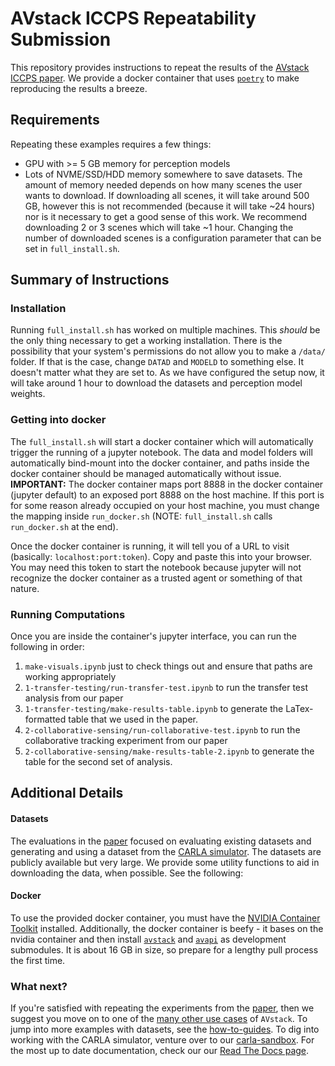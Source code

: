 # AVstack ICCPS Repeatability Submission

This repository provides instructions to repeat the results of the [AVstack ICCPS paper][paper]. We provide a docker container that uses [`poetry`][poetry] to make reproducing the results a breeze.

## Requirements

Repeating these examples requires a few things:

- GPU with >= 5 GB memory for perception models
- Lots of NVME/SSD/HDD memory somewhere to save datasets. The amount of memory needed depends on how many scenes the user wants to download. If downloading all scenes, it will take around 500 GB, however this is not recommended (because it will take ~24 hours) nor is it necessary to get a good sense of this work. We recommend downloading 2 or 3 scenes which will take ~1 hour. Changing the number of downloaded scenes is a configuration parameter that can be set in `full_install.sh`.

## Summary of Instructions


### Installation

Running `full_install.sh` has worked on multiple machines. This *should* be the only thing necessary to get a working installation. There is the possibility that your system's permissions do not allow you to make a `/data/` folder. If that is the case, change `DATAD` and `MODELD` to something else. It doesn't matter what they are set to. As we have configured the setup now, it will take around 1 hour to download the datasets and perception model weights.

### Getting into docker

The `full_install.sh` will start a docker container which will automatically trigger the running of a jupyter notebook. The data and model folders will automatically bind-mount into the docker container, and paths inside the docker container should be managed automatically without issue. **IMPORTANT:** The docker container maps port 8888 in the docker container (jupyter default) to an exposed port 8888 on the host machine. If this port is for some reason already occupied on your host machine, you must change the mapping inside `run_docker.sh` (NOTE: `full_install.sh` calls `run_docker.sh` at the end).

Once the docker container is running, it will tell you of a URL to visit (basically: `localhost:port:token`). Copy and paste this into your browser. You may need this token to start the notebook because jupyter will not recognize the docker container as a trusted agent or something of that nature.

### Running Computations

Once you are inside the container's jupyter interface, you can run the following in order:
1. `make-visuals.ipynb` just to check things out and ensure that paths are working appropriately
1. `1-transfer-testing/run-transfer-test.ipynb` to run the transfer test analysis from our paper
1. `1-transfer-testing/make-results-table.ipynb` to generate the LaTex-formatted table that we used in the paper.
1. `2-collaborative-sensing/run-collaborative-test.ipynb` to run the collaborative tracking experiment from our paper
1. `2-collaborative-sensing/make-results-table-2.ipynb` to generate the table for the second set of analysis.


## Additional Details

#### Datasets

The evaluations in the [paper][paper] focused on evaluating existing datasets and generating and using a dataset from the [CARLA simulator][carla]. The datasets are publicly available but very large. We provide some utility functions to aid in downloading the data, when possible. See the following:

#### Docker

To use the provided docker container, you must have the [NVIDIA Container Toolkit][nvidia-container] installed. Additionally, the docker container is beefy - it bases on the nvidia container and then install [`avstack`][avstack-core] and [`avapi`][avstack-api] as development submodules. It is about 16 GB in size, so prepare for a lengthy pull process the first time.

### What next?

If you're satisfied with repeating the experiments from the [paper][paper], then we suggest you move on to one of the [many other use cases][avstack-lab] of `AVstack`. To jump into more examples with datasets, see the [how-to-guides][how-to-guides]. To dig into working with the CARLA simulator, venture over to our [carla-sandbox][carla-sandbox]. For the most up to date documentation, check our our [Read The Docs page][avstack-docs].


[poetry]: https://github.com/python-poetry/poetry
[paper]: https://arxiv.org/pdf/2212.13857.pdf
[avstack-core]: https://github.com/avstack-lab/lib-avstack-core
[avstack-api]: https://github.com/avstack-lab/lib-avstack-api
[avstack-lab]: https://github.com/avstack-lab
[carla-sandbox]: https://github.com/avstack-lab/carla-sandbox
[how-to-guides]: https://github.com/avstack-lab/lib-avstack-api
[carla]: https://github.com/carla-simulator/carla
[nvidia-container]: https://docs.nvidia.com/datacenter/cloud-native/container-toolkit/install-guide.html
[nuscenes-download]: https://www.nuscenes.org/nuscenes#download\
[generate-carla-dataset]: https://github/com/avstack-lab/carla-sandbox/docs/how-to-guides/generate-collaborative-dataset.md
[avstack-docs]: https://avstack.readthedocs.io/en/latest/